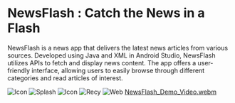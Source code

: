 # NewsFlash : Catch the News in a Flash
NewsFlash is a news app that delivers the latest news articles from various sources. Developed using Java and XML in Android Studio, NewsFlash utilizes APIs to fetch and display news content. The app offers a user-friendly interface, allowing users to easily browse through different categories and read articles of interest.

![Icon](https://github.com/user-attachments/assets/1f0afa4f-5868-4bd2-9d38-dd43f33b8560)  ![Splash](https://github.com/user-attachments/assets/e0fc9c96-7ff7-440a-924a-e9b6e6de31bf)  ![Icon](https://github.com/user-attachments/assets/d0d8ecab-fe47-4a94-85e4-5570c53419ce)
   ![Recy](https://github.com/user-attachments/assets/d9f5ce3d-ba58-40a3-8af5-9101ca42f982)    ![Web](https://github.com/user-attachments/assets/b0cec53c-814b-441d-b2a8-16a338c5091f)      [NewsFlash_Demo_Video.webm](https://github.com/kisankumarbhagat/NewsFlash/assets/101442811/79317e0f-18fe-4de9-bb67-1e9584beee4e)


